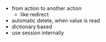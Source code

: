 - from action to another action
  - like redirect
- automatic delete, when value is read
- dictionary based
- use session internally
